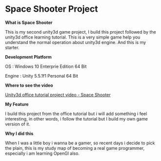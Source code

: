 # Space Shooter Project

__What is Space Shooter__

This is my second unity3d game project, I build this project followed by the unity3d office learning tutorial.
This is a very simple game help you understand the normal operation about unity3d engine. And this is my starter.

__Development Platform__

OS : Windows 10 Enterprie Edition 64 Bit

Engine : Unity 5.5.1f1 Personal 64 Bit 

__Where to see the video__

[Unity3d office tutorial project video - Space Shooter](https://unity3d.com/learn/tutorials/projects/space-shooter/setting-up-the-project?playlist=17147)

__My Feature__

I build this project from the office tutorial but i will add something i feel interesting, in other words, i follow the 
tutorial but I build my own game version of it.

__Why I did this__

When I was a little boy i wanna be a gamer, so recent days i decide to pick the plain, this is my study map of
becoming a real game programmer, especially i am learning OpenGl also.
